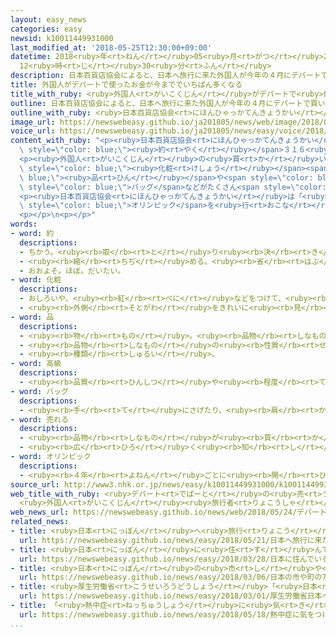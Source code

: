 ```yaml
---
layout: easy_news
categories: easy
newsid: k10011449931000
last_modified_at: '2018-05-25T12:30:00+09:00'
datetime: 2018<ruby>年<rt>ねん</rt></ruby>05<ruby>月<rt>がつ</rt></ruby>25<ruby>日<rt>にち</rt></ruby>
  12<ruby>時<rt>じ</rt></ruby>30<ruby>分<rt>ふん</rt></ruby>
description: 日本百貨店協会によると、日本へ旅行に来た外国人が今年の４月にデパートで買い物に使ったお金は約３１６億円でした。
title: 外国人がデパートで使ったお金が今まででいちばん多くなる
title_with_ruby: <ruby>外国人<rt>がいこくじん</rt></ruby>がデパートで<ruby>使<rt>つか</rt></ruby>ったお<ruby>金<rt>かね</rt></ruby>が<ruby>今<rt>いま</rt></ruby>まででいちばん<ruby>多<rt>おお</rt></ruby>くなる
outline: 日本百貨店協会によると、日本へ旅行に来た外国人が今年の４月にデパートで買い物に使ったお金は約３１６億円でした。
outline_with_ruby: <ruby>日本百貨店協会<rt>にほんひゃっかてんきょうかい</rt></ruby>によると、<ruby>日本<rt>にっぽん</rt></ruby>へ<ruby>旅行<rt>りょこう</rt></ruby>に<ruby>来<rt>き</rt></ruby>た<ruby>外国人<rt>がいこくじん</rt></ruby>が<ruby>今年<rt>ことし</rt></ruby>の４<ruby>月<rt>がつ</rt></ruby>にデパートで<ruby>買<rt>か</rt></ruby>い<ruby>物<rt>もの</rt></ruby>に<ruby>使<rt>つか</rt></ruby>ったお<ruby>金<rt>かね</rt></ruby>は<ruby>約<rt>やく</rt></ruby>３１６<ruby>億<rt>おく</rt></ruby><ruby>円<rt>えん</rt></ruby>でした。
image_url: https://newswebeasy.github.io/ja201805/news/web/image/2018/05/24/K10011449931_1805232227_1805240431_01_02.jpg
voice_url: https://newswebeasy.github.io/ja201805/news/easy/voice/2018/05/25/k10011449931000.mp4
content_with_ruby: "<p><ruby>日本百貨店協会<rt>にほんひゃっかてんきょうかい</rt></ruby>によると、<ruby>日本<rt>にっぽん</rt></ruby>へ<ruby>旅行<rt>りょこう</rt></ruby>に<ruby>来<rt>き</rt></ruby>た<ruby>外国人<rt>がいこくじん</rt></ruby>が<ruby>今年<rt>ことし</rt></ruby>の４<ruby>月<rt>がつ</rt></ruby>にデパートで<ruby>買<rt>か</rt></ruby>い<ruby>物<rt>もの</rt></ruby>に<ruby>使<rt>つか</rt></ruby>ったお<ruby>金<rt>かね</rt></ruby>は<span\
  \ style=\"color: blue;\"><ruby>約<rt>やく</rt></ruby></span>３１６<ruby>億<rt>おく</rt></ruby><ruby>円<rt>えん</rt></ruby>でした。<ruby>去年<rt>きょねん</rt></ruby>の４<ruby>月<rt>がつ</rt></ruby>と<ruby>比<rt>くら</rt></ruby>べて４２％ぐらい<ruby>増<rt>ふ</rt></ruby>えました。</p>\n\
  <p><ruby>外国人<rt>がいこくじん</rt></ruby>の<ruby>買<rt>か</rt></ruby>い<ruby>物<rt>もの</rt></ruby>は、<ruby>今年<rt>ことし</rt></ruby>の３<ruby>月<rt>がつ</rt></ruby>に<ruby>今<rt>いま</rt></ruby>まででいちばん<ruby>多<rt>おお</rt></ruby>くなりました。４<ruby>月<rt>がつ</rt></ruby>は３<ruby>月<rt>がつ</rt></ruby>より<ruby>増<rt>ふ</rt></ruby>えて、２か<ruby>月<rt>げつ</rt></ruby><ruby>続<rt>つづ</rt></ruby>けて<ruby>今<rt>いま</rt></ruby>まででいちばん<ruby>多<rt>おお</rt></ruby>くなりました。<ruby>日本<rt>にっぽん</rt></ruby>へ<ruby>旅行<rt>りょこう</rt></ruby>に<ruby>来<rt>く</rt></ruby>る<ruby>外国人<rt>がいこくじん</rt></ruby>が<ruby>増<rt>ふ</rt></ruby>えて、<span\
  \ style=\"color: blue;\"><ruby>化粧<rt>けしょう</rt></ruby></span><span style=\"color:\
  \ blue;\"><ruby>品<rt>ひん</rt></ruby></span>や<span style=\"color: blue;\"><ruby>高級<rt>こうきゅう</rt></ruby></span>な<span\
  \ style=\"color: blue;\">バッグ</span>などがたくさん<span style=\"color: blue;\"><ruby>売<rt>う</rt></ruby>れ</span>たためです。しかし、<ruby>日本<rt>にっぽん</rt></ruby>に<ruby>住<rt>す</rt></ruby>んでいる<ruby>人<rt>ひと</rt></ruby>の<ruby>買<rt>か</rt></ruby>い<ruby>物<rt>もの</rt></ruby>は１．５％<ruby>少<rt>すく</rt></ruby>なくなりました。</p>\n\
  <p><ruby>日本百貨店協会<rt>にほんひゃっかてんきょうかい</rt></ruby>は「<ruby>外国人<rt>がいこくじん</rt></ruby>の<ruby>買<rt>か</rt></ruby>い<ruby>物<rt>もの</rt></ruby>は、これから<ruby>東京<rt>とうきょう</rt></ruby>で<span\
  \ style=\"color: blue;\">オリンピック</span>を<ruby>行<rt>おこな</rt></ruby>う２０２０<ruby>年<rt>ねん</rt></ruby>まで<ruby>増<rt>ふ</rt></ruby>えると<ruby>思<rt>おも</rt></ruby>います」と<ruby>話<rt>はな</rt></ruby>しています。</p>\n\
  <p></p>\n<p></p>"
words:
- word: 約
  descriptions:
  - ちかう。<ruby><rb>取</rb><rt>と</rt></ruby>り<ruby><rb>決</rb><rt>き</rt></ruby>める。
  - <ruby><rb>縮</rb><rt>ちぢ</rt></ruby>める。<ruby><rb>省</rb><rt>はぶ</rt></ruby>く。<ruby><rb>簡単</rb><rt>かんたん</rt></ruby>にする。
  - おおよそ。ほぼ。だいたい。
- word: 化粧
  descriptions:
  - おしろいや、<ruby><rb>紅</rb><rt>べに</rt></ruby>などをつけて、<ruby><rb>顔</rb><rt>かお</rt></ruby>をきれいに<ruby><rb>見</rb><rt>み</rt></ruby>せること。
  - <ruby><rb>外側</rb><rt>そとがわ</rt></ruby>をきれいに<ruby><rb>見</rb><rt>み</rt></ruby>せること。
- word: 品
  descriptions:
  - <ruby><rb>物</rb><rt>もの</rt></ruby>。<ruby><rb>品物</rb><rt>しなもの</rt></ruby>。
  - <ruby><rb>品物</rb><rt>しなもの</rt></ruby>の<ruby><rb>性質</rb><rt>せいしつ</rt></ruby>。<ruby><rb>品質</rb><rt>ひんしつ</rt></ruby>。
  - <ruby><rb>種類</rb><rt>しゅるい</rt></ruby>。
- word: 高級
  descriptions:
  - <ruby><rb>品質</rb><rt>ひんしつ</rt></ruby>や<ruby><rb>程度</rb><rt>ていど</rt></ruby>が<ruby><rb>高</rb><rt>たか</rt></ruby>いこと。
- word: バッグ
  descriptions:
  - <ruby><rb>手</rb><rt>て</rt></ruby>にさげたり、<ruby><rb>肩</rb><rt>かた</rt></ruby>にかけたりして<ruby><rb>持</rb><rt>も</rt></ruby>ち<ruby><rb>歩</rb><rt>ある</rt></ruby>くかばん。
- word: 売れる
  descriptions:
  - <ruby><rb>品物</rb><rt>しなもの</rt></ruby>が<ruby><rb>買</rb><rt>か</rt></ruby>われる。
  - <ruby><rb>広</rb><rt>ひろ</rt></ruby>く<ruby><rb>知</rb><rt>し</rt></ruby>られる。
- word: オリンピック
  descriptions:
  - <ruby><rb>４年</rb><rt>よねん</rt></ruby>ごとに<ruby><rb>開</rb><rt>ひら</rt></ruby>かれ、<ruby><rb>世界</rb><rt>せかい</rt></ruby>じゅうの<ruby><rb>国々</rb><rt>くにぐに</rt></ruby>から<ruby><rb>選手</rb><rt>せんしゅ</rt></ruby>が<ruby><rb>参加</rb><rt>さんか</rt></ruby>する<ruby><rb>競技大会</rb><rt>きょうぎたいかい</rt></ruby>。<ruby><rb>古代</rb><rt>こだい</rt></ruby>ギリシャのオリンピアで<ruby><rb>開</rb><rt>ひら</rt></ruby>かれた<ruby><rb>古代</rb><rt>こだい</rt></ruby>オリンピックにならって、フランスのクーベルタンの<ruby><rb>力</rb><rt>ちから</rt></ruby>で、１８９６<ruby><rb>年</rb><rt>ねん</rt></ruby>にギリシャのアテネで<ruby><rb>開</rb><rt>ひら</rt></ruby>かれたのが、<ruby><rb>近代</rb><rt>きんだい</rt></ruby>オリンピックの<ruby><rb>始</rb><rt>はじ</rt></ruby>まり。<ruby><rb>五輪</rb><rt>ごりん</rt></ruby>。
source_url: http://www3.nhk.or.jp/news/easy/k10011449931000/k10011449931000.html
web_title_with_ruby: <ruby>デパート<rt>でぱーと</rt></ruby>の<ruby>売<rt>う</rt></ruby>り<ruby>上<rt>あ</rt></ruby>げ
  <ruby>外国人<rt>がいこくじん</rt></ruby><ruby>旅行者<rt>りょこうしゃ</rt></ruby><ruby>向<rt>む</rt></ruby>けが<ruby>過去<rt>かこ</rt></ruby><ruby>最高<rt>さいこう</rt></ruby>
web_news_url: https://newswebeasy.github.io/news/web/2018/05/24/デパートの売り上げ-外国人旅行者向けが過去最高
related_news:
- title: <ruby>日本<rt>にっぽん</rt></ruby>へ<ruby>旅行<rt>りょこう</rt></ruby>に<ruby>来<rt>き</rt></ruby>た<ruby>外国人<rt>がいこくじん</rt></ruby>が<ruby>最<rt>もっと</rt></ruby>も<ruby>早<rt>はや</rt></ruby>く１０００<ruby>万<rt>まん</rt></ruby><ruby>人<rt>にん</rt></ruby>になる
  url: https://newswebeasy.github.io/news/easy/2018/05/21/日本へ旅行に来た外国人が最も早く1000万人になる
- title: <ruby>日本<rt>にっぽん</rt></ruby>に<ruby>住<rt>す</rt></ruby>んでいる<ruby>外国人<rt>がいこくじん</rt></ruby>は２５６<ruby>万<rt>まん</rt></ruby><ruby>人<rt>にん</rt></ruby>　<ruby>今<rt>いま</rt></ruby>までで<ruby>最<rt>もっと</rt></ruby>も<ruby>多<rt>おお</rt></ruby>い
  url: https://newswebeasy.github.io/news/easy/2018/03/28/日本に住んでいる外国人は256万人-今までで最も多い
- title: <ruby>日本<rt>にっぽん</rt></ruby>の<ruby>市<rt>し</rt></ruby>や<ruby>町<rt>まち</rt></ruby>の７５％で<ruby>外国人<rt>がいこくじん</rt></ruby>が<ruby>増<rt>ふ</rt></ruby>えた
  url: https://newswebeasy.github.io/news/easy/2018/03/06/日本の市や町の75で外国人が増えた
- title: <ruby>厚生労働省<rt>こうせいろうどうしょう</rt></ruby>「<ruby>日本<rt>にっぽん</rt></ruby>へ<ruby>来<rt>く</rt></ruby>る<ruby>前<rt>まえ</rt></ruby>に<ruby>結核<rt>けっかく</rt></ruby>の<ruby>検査<rt>けんさ</rt></ruby>を<ruby>受<rt>う</rt></ruby>けてほしい」
  url: https://newswebeasy.github.io/news/easy/2018/03/01/厚生労働省日本へ来る前に結核の検査を受けてほしい
- title: 「<ruby>熱中症<rt>ねっちゅうしょう</rt></ruby>に<ruby>気<rt>き</rt></ruby>をつけて」　<ruby>外国人<rt>がいこくじん</rt></ruby>に<ruby>英語<rt>えいご</rt></ruby>のチラシを<ruby>配<rt>くば</rt></ruby>る
  url: https://newswebeasy.github.io/news/easy/2018/05/18/熱中症に気をつけて-外国人に英語のチラシを配る
...
```

